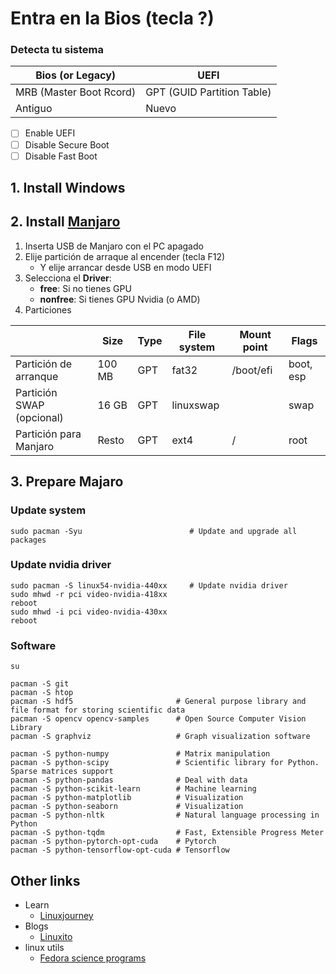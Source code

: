 # Entra en la Bios (tecla ?)

### Detecta tu sistema
| Bios (or Legacy)        | UEFI                       |
|-------------------------|----------------------------|
| MRB (Master Boot Rcord) | GPT (GUID Partition Table) |
| Antiguo                 | Nuevo                      |

- [ ] Enable UEFI
- [ ] Disable Secure Boot
- [ ] Disable Fast Boot

## 1. Install Windows

## 2. Install [Manjaro](https://manjaro.org/download)

1. Inserta USB de Manjaro con el PC apagado
2. Elije partición de arraque al encender (tecla F12)
   - Y elije arrancar desde USB en modo UEFI
3. Selecciona el **Driver**:
   - **free**: Si no tienes GPU
   - **nonfree**: Si tienes GPU Nvidia (o AMD)
4. Particiones

|                           | Size   | Type | File system | Mount point | Flags     |
|---------------------------|--------|------|-------------|-------------|-----------|
| Partición de arranque     | 100 MB | GPT  | fat32       | /boot/efi   | boot, esp |
| Partición SWAP (opcional) | 16 GB  | GPT  | linuxswap   |             | swap      |
| Partición para Manjaro    | Resto  | GPT  | ext4        | /           | root      |



## 3. Prepare Majaro

### Update system
```
sudo pacman -Syu                        # Update and upgrade all packages
```

### Update nvidia driver

```
sudo pacman -S linux54-nvidia-440xx     # Update nvidia driver
sudo mhwd -r pci video-nvidia-418xx
reboot
sudo mhwd -i pci video-nvidia-430xx
reboot
```

### Software
```
su

pacman -S git
pacman -S htop
pacman -S hdf5                       # General purpose library and file format for storing scientific data
pacman -S opencv opencv-samples      # Open Source Computer Vision Library
pacman -S graphviz                   # Graph visualization software

pacman -S python-numpy               # Matrix manipulation
pacman -S python-scipy               # Scientific library for Python. Sparse matrices support
pacman -S python-pandas              # Deal with data
pacman -S python-scikit-learn        # Machine learning
pacman -S python-matplotlib          # Visualization
pacman -S python-seaborn             # Visualization
pacman -S python-nltk                # Natural language processing in Python
pacman -S python-tqdm                # Fast, Extensible Progress Meter
pacman -S python-pytorch-opt-cuda    # Pytorch
pacman -S python-tensorflow-opt-cuda # Tensorflow
```

## Other links

* Learn
  * [Linuxjourney](https://linuxjourney.com/)
* Blogs
  * [Linuxito](https://www.linuxito.com/)
* linux utils
  * [Fedora science programs](https://fedora-scientific.readthedocs.io/en/latest/)
